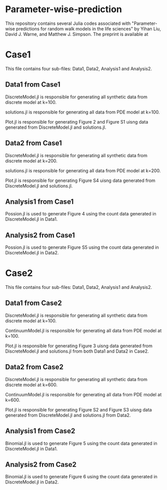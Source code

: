 # Parameter-wise-prediction
This repository contains several Julia codes associated with "Parameter-wise predictions for random walk models in the life sciences" by Yihan Liu, David J. Warne, and Matthew J. Simpson. The preprint is available at 

# Case1
 This file contains four sub-files: Data1, Data2, Analysis1 and Analysis2.
## Data1 from Case1
 DiscreteModel.jl is responsible for generating all synthetic data from discrete model at k=100.
 
 solutions.jl is responsible for generating all data from PDE model at k=100.
 
 Plot.jl is responsible for generating Figure 2 and Figure S1 uisng data generated from DiscreteModel.jl and solutions.jl.
## Data2 from Case1
 DiscreteModel.jl is responsible for generating all synthetic data from discrete model at k=200.
 
 solutions.jl is responsible for generating all data from PDE model at k=200.
 
 Plot.jl is responsible for generating Figure S4 uisng data generated from DiscreteModel.jl and solutions.jl.
## Analysis1 from Case1  
 Possion.jl is used to generate Figure 4 using the count data generated in DiscreteModel.jl in Data1.
## Analysis2 from Case1  
 Possion.jl is used to generate Figure S5 using the count data generated in DiscreteModel.jl in Data2.

# Case2
 This file contains four sub-files: Data1, Data2, Analysis1 and Analysis2.
## Data1 from Case2
 DiscreteModel.jl is responsible for generating all synthetic data from discrete model at k=100.
 
 ContinuumModel.jl is responsible for generating all data from PDE model at k=100.
 
 Plot.jl is responsible for generating Figure 3 uisng data generated from DiscreteModel.jl and solutions.jl from both Data1 and Data2 in Case2.
## Data2 from Case2
 DiscreteModel.jl is responsible for generating all synthetic data from discrete model at k=600.
 
 ContinuumModel.jl is responsible for generating all data from PDE model at k=600.
 
 Plot.jl is responsible for generating Figure S2 and Figure S3 uisng data generated from DiscreteModel.jl and solutions.jl from Data2.
## Analysis1 from Case2  
 Binomial.jl is used to generate Figure 5 using the count data generated in DiscreteModel.jl in Data1.
## Analysis2 from Case2  
 Binomial.jl is used to generate Figure 6 using the count data generated in DiscreteModel.jl in Data2.

